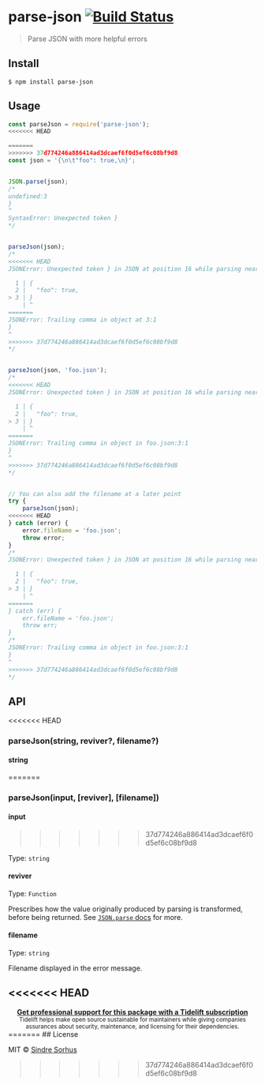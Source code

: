 # parse-json [![Build Status](https://travis-ci.org/sindresorhus/parse-json.svg?branch=master)](https://travis-ci.org/sindresorhus/parse-json)

> Parse JSON with more helpful errors


## Install

```
$ npm install parse-json
```


## Usage

```js
const parseJson = require('parse-json');
<<<<<<< HEAD

=======
>>>>>>> 37d774246a886414ad3dcaef6f0d5ef6c08bf9d8
const json = '{\n\t"foo": true,\n}';


JSON.parse(json);
/*
undefined:3
}
^
SyntaxError: Unexpected token }
*/


parseJson(json);
/*
<<<<<<< HEAD
JSONError: Unexpected token } in JSON at position 16 while parsing near '{      "foo": true,}'

  1 | {
  2 |   "foo": true,
> 3 | }
    | ^
=======
JSONError: Trailing comma in object at 3:1
}
^
>>>>>>> 37d774246a886414ad3dcaef6f0d5ef6c08bf9d8
*/


parseJson(json, 'foo.json');
/*
<<<<<<< HEAD
JSONError: Unexpected token } in JSON at position 16 while parsing near '{      "foo": true,}' in foo.json

  1 | {
  2 |   "foo": true,
> 3 | }
    | ^
=======
JSONError: Trailing comma in object in foo.json:3:1
}
^
>>>>>>> 37d774246a886414ad3dcaef6f0d5ef6c08bf9d8
*/


// You can also add the filename at a later point
try {
	parseJson(json);
<<<<<<< HEAD
} catch (error) {
	error.fileName = 'foo.json';
	throw error;
}
/*
JSONError: Unexpected token } in JSON at position 16 while parsing near '{      "foo": true,}' in foo.json

  1 | {
  2 |   "foo": true,
> 3 | }
    | ^
=======
} catch (err) {
	err.fileName = 'foo.json';
	throw err;
}
/*
JSONError: Trailing comma in object in foo.json:3:1
}
^
>>>>>>> 37d774246a886414ad3dcaef6f0d5ef6c08bf9d8
*/
```

## API

<<<<<<< HEAD
### parseJson(string, reviver?, filename?)

#### string
=======
### parseJson(input, [reviver], [filename])

#### input
>>>>>>> 37d774246a886414ad3dcaef6f0d5ef6c08bf9d8

Type: `string`

#### reviver

Type: `Function`

Prescribes how the value originally produced by parsing is transformed, before being returned. See [`JSON.parse` docs](https://developer.mozilla.org/en-US/docs/Web/JavaScript/Reference/Global_Objects/JSON/parse#Using_the_reviver_parameter
) for more.

#### filename

Type: `string`

Filename displayed in the error message.


<<<<<<< HEAD
---

<div align="center">
	<b>
		<a href="https://tidelift.com/subscription/pkg/npm-parse-json?utm_source=npm-parse-json&utm_medium=referral&utm_campaign=readme">Get professional support for this package with a Tidelift subscription</a>
	</b>
	<br>
	<sub>
		Tidelift helps make open source sustainable for maintainers while giving companies<br>assurances about security, maintenance, and licensing for their dependencies.
	</sub>
</div>
=======
## License

MIT © [Sindre Sorhus](https://sindresorhus.com)
>>>>>>> 37d774246a886414ad3dcaef6f0d5ef6c08bf9d8

